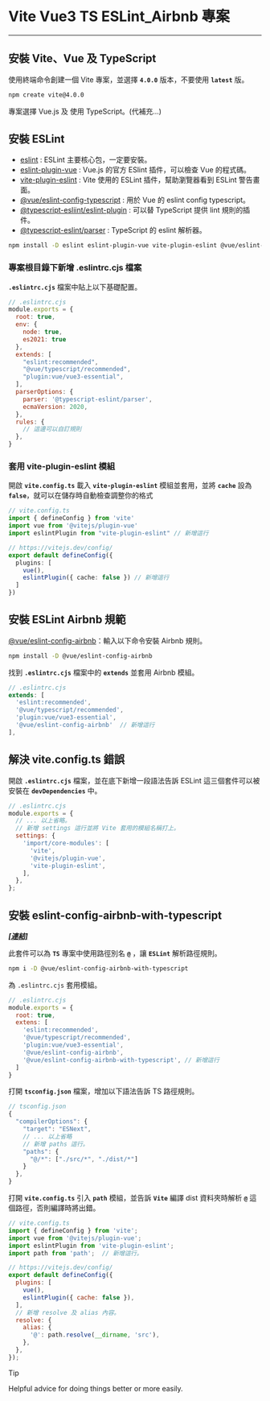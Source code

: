 # Vite Vue3 TS ESLint_Airbnb 專案
---

## 安裝 Vite、Vue 及 TypeScript

使用終端命令創建一個 Vite 專案，並選擇 **`4.0.0`** 版本，不要使用 **`latest`** 版。

```bash
npm create vite@4.0.0
```

專案選擇 Vue.js 及 使用 TypeScript。(代補充...)

## 安裝 ESLint

- [eslint](https://www.npmjs.com/package/eslint) : ESLint 主要核心包，一定要安裝。
- [eslint-plugin-vue](https://eslint.vuejs.org/) : Vue.js 的官方 ESlint 插件，可以檢查 Vue 的程式碼。
- [vite-plugin-eslint](https://www.npmjs.com/package/vite-plugin-eslint) : Vite 使用的 ESLint 插件，幫助瀏覽器看到 ESLint 警告畫面。
- [@vue/eslint-config-typescript](https://www.npmjs.com/package/@vue/eslint-config-typescript) : 用於 Vue 的 eslint config typescript。
- [@typescript-esliint/eslint-plugin](https://www.npmjs.com/package/@typescript-eslint/eslint-plugin) : 可以替 TypeScript 提供 lint 規則的插件。
- [@typescript-eslint/parser](https://www.npmjs.com/package/@typescript-eslint/parser) : TypeScript 的 eslint 解析器。

```bash
npm install -D eslint eslint-plugin-vue vite-plugin-eslint @vue/eslint-config-typescript @typescript-eslint/eslint-plugin @typescript-eslint/parser
```

### 專案根目錄下新增 .eslintrc.cjs 檔案

**`.eslintrc.cjs`** 檔案中貼上以下基礎配置。

```js
// .eslintrc.cjs
module.exports = {
  root: true,
  env: {
    node: true,
    es2021: true
  },
  extends: [
    "eslint:recommended",
    "@vue/typescript/recommended",
    "plugin:vue/vue3-essential",
  ],
  parserOptions: {
    parser: '@typescript-eslint/parser',
    ecmaVersion: 2020,
  },
  rules: {
    // 這邊可以自訂規則
  },
}
```

### 套用 vite-plugin-eslint 模組

開啟 **`vite.config.ts`** 載入 **`vite-plugin-eslint`** 模組並套用，並將 **`cache`** 設為 **`false`**，就可以在儲存時自動檢查調整你的格式

```ts
// vite.config.ts
import { defineConfig } from 'vite'
import vue from '@vitejs/plugin-vue'
import eslintPlugin from "vite-plugin-eslint" // 新增這行

// https://vitejs.dev/config/
export default defineConfig({
  plugins: [
    vue(),
    eslintPlugin({ cache: false }) // 新增這行
  ]
})
```

## 安裝 ESLint Airbnb 規範

[@vue/eslint-config-airbnb](https://www.npmjs.com/package/@vue/eslint-config-airbnb)：輸入以下命令安裝 Airbnb 規則。

```bash
npm install -D @vue/eslint-config-airbnb
```

找到 **`.eslintrc.cjs`** 檔案中的 **`extends`** 並套用 Airbnb 模組。

```js
// .eslintrc.cjs
extends: [
  'eslint:recommended',
  '@vue/typescript/recommended',
  'plugin:vue/vue3-essential',
  '@vue/eslint-config-airbnb'  // 新增這行
],
```

## 解決 vite.config.ts 錯誤

開啟 **`.eslintrc.cjs`** 檔案，並在底下新增一段語法告訴 ESLint 這三個套件可以被安裝在 **`devDependencies`** 中。

```js
// .eslintrc.cjs
module.exports = {
  // ... 以上省略。
  // 新增 settings 這行並將 Vite 套用的模組名稱打上。
  settings: {
    'import/core-modules': [
      'vite',
      '@vitejs/plugin-vue',
      'vite-plugin-eslint',
    ],
  },
};
```

## 安裝 eslint-config-airbnb-with-typescript

**_[[連結]](https://www.npmjs.com/package/@vue/eslint-config-airbnb-with-typescript)_**

此套件可以為 **`TS`** 專案中使用路徑別名 **`@`** ，讓 **`ESLint`** 解析路徑規則。

```bash
npm i -D @vue/eslint-config-airbnb-with-typescript
```

為 `.eslintrc.cjs` 套用模組。

```js
// .eslintrc.cjs
module.exports = {
  root: true,
  extens: [
    'eslint:recommended',
    '@vue/typescript/recommended',
    'plugin:vue/vue3-essential',
    '@vue/eslint-config-airbnb',
    '@vue/eslint-config-airbnb-with-typescript', // 新增這行
  ]
}
```

打開 **`tsconfig.json`** 檔案，增加以下語法告訴 TS 路徑規則。

```js
// tsconfig.json
{
  "compilerOptions": {
    "target": "ESNext",
    // ... 以上省略
    // 新增 paths 這行。
    "paths": {
      "@/*": ["./src/*", "./dist/*"]
    }
  },
}
```

打開 **`vite.config.ts`** 引入 **`path`** 模組，並告訴 **`Vite`** 編譯 dist 資料夾時解析 **`@`** 這個路徑，否則編譯時將出錯。

```js
// vite.config.ts
import { defineConfig } from 'vite';
import vue from '@vitejs/plugin-vue';
import eslintPlugin from 'vite-plugin-eslint';
import path from 'path';  // 新增這行。

// https://vitejs.dev/config/
export default defineConfig({
  plugins: [
    vue(),
    eslintPlugin({ cache: false }),
  ],
  // 新增 resolve 及 alias 內容。
  resolve: {
    alias: {
      '@': path.resolve(__dirname, 'src'),
    },
  },
});
```
> [!TIP]
> Helpful advice for doing things better or more easily.
